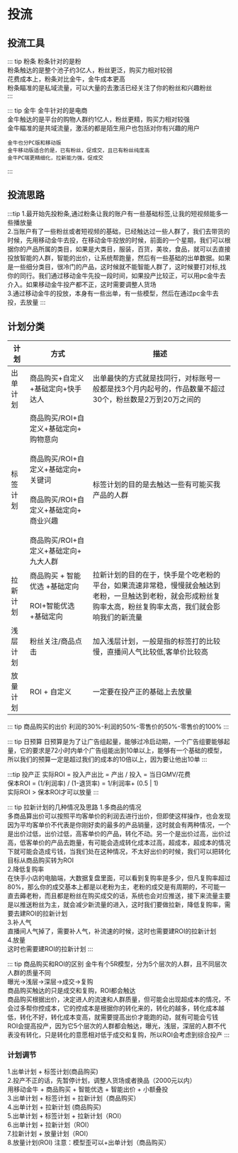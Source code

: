 # 投流

## 投流工具

::: tip 粉条
粉条针对的是粉<br/>
粉条触达的是整个池子约3亿人，粉丝更泛，购买力相对较弱<br/>
花费成本上，粉条对比金牛，金牛成本更高<br/>
粉条瞄准的是私域流量，可以大量的去激活已经关注了你的粉丝和兴趣粉丝<br/>
:::


::: tip 金牛
金牛针对的是电商<br/>
金牛触达的是平台的购物人群约1亿人，粉丝更精，购买力相对较强<br/>
金牛瞄准的是共域流量，激活的都是陌生用户也包括对你有兴趣的用户<br/>

```
金牛也分PC版和移动版
金牛移动版适合的是，已有粉丝，促成交，且已有粉丝纯度高
金牛PC端更精细化，拉新能力强，促成交
```
::: 


## 投流思路

:::tip
1.最开始先投粉条,通过粉条让我的账户有一些基础标签,让我的短视频能多一些播放量<br/>
2.当账户有了一些粉丝或者短视频的基础，已经触达过一些人群了，我们去带货的时候，先用移动金牛去投，在移动金牛投放的时候，前面的一个星期，我们可以根据你的产品所属的类目，如果是大类目，服装，百货，美妆，食品，就可以去直接投放智能的人群，智能的出价，让系统帮跑量，然后有一些基础的出单数据。如果是一些细分类目，很冷门的产品，这时候就不能智能人群了，这时候要打对标,找你的同行。我们通过移动金牛先投一段时间，如果投产比较正，可以用pc金牛去介入。如果移动金牛投产都不正，这时需要调整人货场<br/>
3.通过移动金牛的投放，本身有一些出单，有一些模型，然后在通过pc金牛去投，去放量
:::


## 计划分类

| 计划 | 方式 | 描述 |
| ---- | ---- | ---- |
| 出单计划| 商品购买+自定义+基础定向+快手达人| 出单最快的方式就是找同行，对标账号一般都是找3个月内起号的，作品数量不超过30个，粉丝数是2万到20万之间的 |
| 标签计划 | 商品购买/ROI+自定义+基础定向+ 购物意向 <br/><br/> 商品购买/ROI+自定义+基础定向+ 关键词 <br/><br/> 商品购买/ROI+自定义+基础定向+ 商业兴趣 <br/><br/> 商品购买/ROI+自定义+基础定向+ 九大人群| 标签计划的目的是去触达一些有可能买我产品的人群|
| 拉新计划| 商品购买 + 智能优选 +基础定向 <br/><br/> ROI+智能优选+基础定向| 拉新计划的目的在于，快手是个吃老粉的平台，如果流速非常稳，慢慢就会触达到老粉，一旦触达到老粉，就会形成粉丝复购率太高，粉丝复购率太高，我们就会影响我们的新流量|
| 浅层计划 | 粉丝关注/商品点击| 加入浅层计划，一般是指的标签打的比较慢，直播间人气比较低,客单价比较高|
| 放量计划 | ROI + 自定义| 一定要在投产正的基础上去放量 |

::: tip 商品购买的出价
利润的30%-利润的50%-零售价的50%-零售价的100%
:::

::: tip 日预算
日预算是为了让广告组起量，能够过冷启动期，一个广告组要能够起量，它的要求是72小时内单个广告组能出到10单以上，能够有一个基础的模型，所以我们的预算一定是超过我们的成本的10倍以上，因为要让他出10单
:::

:::tip 投产正
实际ROI = 投入产出比 = 产出 / 投入 = 当日GMV/花费<br/>
保本ROI = (1/利润率) / (1-退货率) = 1/利润率+ (0.5 | 1)<br/>
实际ROI > 保本ROI才可以放量
:::

::: tip 拉新计划的几种情况及思路
1.多商品的情况<br/>
多商品算出价可以按照平均客单价的利润去进行出价，但即使这样操作，也会发现因为平均客单价不代表是你刚好卖的最多的产品销量，这时就会有两种情况，一个是出价过低，出价过低，高客单价的产品，转化不动。另一个是出价过高，出价过高，低客单价的产品去跑量，有可能会造成转化成本过高，超成本，超成本的情况下就可能会造成亏钱，当我们处在这种情况，不太好出价的时候，我们可以把转化目标从商品购买转为ROI<br/>
2.降低复购率<br/>
在快手小店的电脑端，大数据复盘里面，可以看到复购率是多少，但凡复购率超过80%，那么你的成交基本上都是以老粉为主，老粉的成交是有周期的，不可能一直去薅老粉，而且都是粉丝在购买成交的话，系统也会对应推送，接下来流量主要是以推送粉丝为主，就会减少新流量的进入，这时我们要做拉新，降低复购率，需要去建ROI的拉新计划<br/>
3.补人气<br/>
直播间人气掉了，需要补人气，补流速的时候，这时也需要建ROI的拉新计划<br/>
4.放量<br/>
这时也需要建ROI的拉新计划
:::


::: tip 商品购买和ROI的区别
金牛有个5R模型，分为5个层次的人群，且不同层次人群的质量不同<br/>
曝光->浅层->深层->成交->复购<br/>
商品购买触达的只是成交和复购，ROI都会触达<br/>
商品购买根据出价，决定进人的流速和人群质量，但可能会出现超成本的情况，不会过多帮你控成本，它的控成本是根据你的转化来的，转化的越多，转化成本越低，转化不好，转化成本变高，就需要提高出价才能跑的动，就有可能会亏钱<br/>
ROI会提高投产，因为它5个层次的人群都会触达，曝光，浅层，深层的人群不代表没有转化，只是转化的意愿相对低于成交和复购，所以ROI会考虑到综合投产
:::



### 计划调节

1.出单计划 + 标签计划(商品购买)<br/>
2.投产不正的话，先暂停计划，调整人货场或者换品（2000元以内）<br/>
用移动金牛 + 商品购买 + 智能优选 + 智能出价 + 小额叠投<br/>
3.出单计划 + 标签计划 + 拉新计划（商品购买）<br/>
4.出单计划 + 拉新计划 (商品购买)<br/>
5.出单计划 + 标签计划 + 拉新计划（ROI）<br/>
6.出单计划 + 拉新计划（ROI）<br/>
7.拉新计划 + 放量计划（ROI）<br/>
8.放量计划(ROI)  注意：模型歪可以+出单计划（商品购买）<br/>
